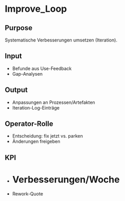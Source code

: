 # Improve_Loop

## Purpose

Systematische Verbesserungen umsetzen (Iteration).

## Input

- Befunde aus Use-Feedback
- Gap-Analysen

## Output

- Anpassungen an Prozessen/Artefakten
- Iteration-Log-Einträge

## Operator-Rolle

- Entscheidung: fix jetzt vs. parken
- Änderungen freigeben

## KPI

- # Verbesserungen/Woche

- Rework-Quote
